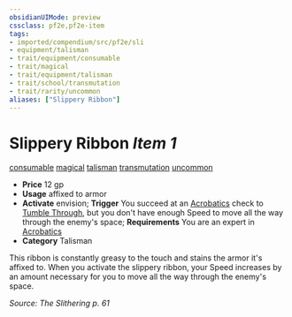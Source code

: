 ```yaml
---
obsidianUIMode: preview
cssclass: pf2e,pf2e-item
tags:
- imported/compendium/src/pf2e/sli
- equipment/talisman
- trait/equipment/consumable
- trait/magical
- trait/equipment/talisman
- trait/school/transmutation
- trait/rarity/uncommon
aliases: ["Slippery Ribbon"]
---
```

# Slippery Ribbon *Item 1*  
[consumable](consumable.md)  [magical](magical.md)  [talisman](talisman.md)  [transmutation](transmutation.md)  [uncommon](uncommon.md)  

- **Price** 12 gp
- **Usage** affixed to armor
- **Activate** envision; **Trigger** You succeed at an [Acrobatics](../../skills.md#Acrobatics) check to [Tumble Through](tumble-through.md), but you don't have enough Speed to move all the way through the enemy's space; **Requirements** You are an expert in [Acrobatics](../../skills.md#Acrobatics)
- **Category** Talisman

This ribbon is constantly greasy to the touch and stains the armor it's affixed to. When you activate the slippery ribbon, your Speed increases by an amount necessary for you to move all the way through the enemy's space.

*Source: The Slithering p. 61*